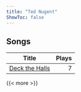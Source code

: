 ```yaml
---
title: "Ted Nugent"
ShowToc: false
---
```


## Songs
Title | Plays 
----- | -----: 
[Deck the Halls](/songs/deck-the-halls) | 7

{{< more >}}